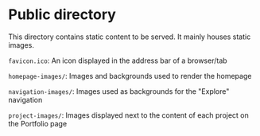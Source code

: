 # Public directory

This directory contains static content to be served. It mainly houses static
images.

`favicon.ico`: An icon displayed in the address bar of a browser/tab

`homepage-images/`: Images and backgrounds used to render the homepage

`navigation-images/`: Images used as backgrounds for the "Explore" navigation

`project-images/`: Images displayed next to the content of each project on the
Portfolio page
